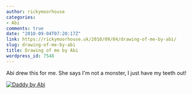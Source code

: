 ```yaml
---
author: rickymoorhouse
categories:
- Abi
comments: true
date: "2010-09-04T07:20:17Z"
link: https://rickymoorhouse.uk/2010/09/04/drawing-of-me-by-abi/
slug: drawing-of-me-by-abi
title: Drawing of me by Abi
wordpress_id: 7548
---
```


Abi drew this for me. She says I'm not a monster, I just have my teeth out!

[![Daddy by Abi](http://samespirit.net/ricky/files/2010/09/l_2210_1936_CFDBC749-27A3-4171-B6F8-4AC1A0343705-500x438.jpg)](http://samespirit.net/ricky/2010/09/04/drawing-of-me-by-abi/l_2210_1936_cfdbc749-27a3-4171-b6f8-4ac1a0343705-jpeg/)
